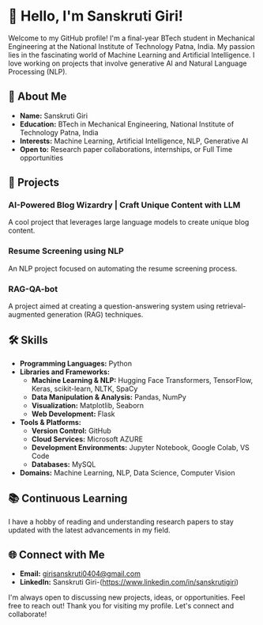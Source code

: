 # 👋 Hello, I'm Sanskruti Giri!

Welcome to my GitHub profile! I'm a final-year BTech student in Mechanical Engineering at the National Institute of Technology Patna, India. My passion lies in the fascinating world of Machine Learning and Artificial Intelligence. I love working on projects that involve generative AI and Natural Language Processing (NLP).

## 🚀 About Me

- **Name:** Sanskruti Giri
- **Education:** BTech in Mechanical Engineering, National Institute of Technology Patna, India
- **Interests:** Machine Learning, Artificial Intelligence, NLP, Generative AI
- **Open to:** Research paper collaborations, internships, or Full Time opportunities

## 💼 Projects

### AI-Powered Blog Wizardry | Craft Unique Content with LLM
A cool project that leverages large language models to create unique blog content.

### Resume Screening using NLP
An NLP project focused on automating the resume screening process.

### RAG-QA-bot
A project aimed at creating a question-answering system using retrieval-augmented generation (RAG) techniques.

## 🛠️ Skills

- **Programming Languages:** Python
- **Libraries and Frameworks:** 
  - **Machine Learning & NLP:** Hugging Face Transformers, TensorFlow, Keras, scikit-learn, NLTK, SpaCy
  - **Data Manipulation & Analysis:** Pandas, NumPy
  - **Visualization:** Matplotlib, Seaborn
  - **Web Development:** Flask
- **Tools & Platforms:** 
  - **Version Control:** GitHub
  - **Cloud Services:** Microsoft AZURE
  - **Development Environments:** Jupyter Notebook, Google Colab, VS Code
  - **Databases:** MySQL
- **Domains:** Machine Learning, NLP, Data Science, Computer Vision

## 📚 Continuous Learning

I have a hobby of reading and understanding research papers to stay updated with the latest advancements in my field.

## 🌐 Connect with Me

- **Email:** girisanskruti0404@gmail.com
- **LinkedIn:** Sanskruti Giri-(https://www.linkedin.com/in/sanskrutigiri)

I'm always open to discussing new projects, ideas, or opportunities. Feel free to reach out!
Thank you for visiting my profile. Let's connect and collaborate!


